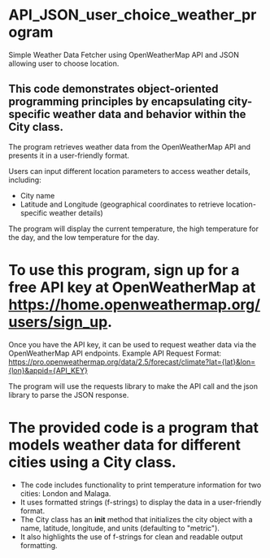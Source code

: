 # API_JSON_user_choice_weather_program
 Simple Weather Data Fetcher using OpenWeatherMap API and JSON allowing user to choose location.

##  This code demonstrates object-oriented programming principles by encapsulating city-specific weather data and behavior within the City class. ##

The program retrieves weather data from the OpenWeatherMap API and presents it in a user-friendly format. 

Users can input different location parameters to access weather details, including:
- City name
- Latitude and Longitude (geographical coordinates to retrieve location-specific weather details)

The program will display the current temperature, the high temperature for the day, and the low temperature for the day.

# To use this program, sign up for a free API key at OpenWeatherMap at https://home.openweathermap.org/users/sign_up.
Once you have the API key, it can be used to request weather data via the OpenWeatherMap API endpoints.
Example API Request Format: https://pro.openweathermap.org/data/2.5/forecast/climate?lat={lat}&lon={lon}&appid={API_KEY}

The program will use the requests library to make the API call and the json library to parse the JSON response.

# The provided code is a program that models weather data for different cities using a City class. 
- The code includes functionality to print temperature information for two cities: London and Malaga. 
- It uses formatted strings (f-strings) to display the data in a user-friendly format.
- The City class has an __init__ method that initializes the city object with a name, latitude, longitude, and units (defaulting to "metric").
- It also highlights the use of f-strings for clean and readable output formatting.
